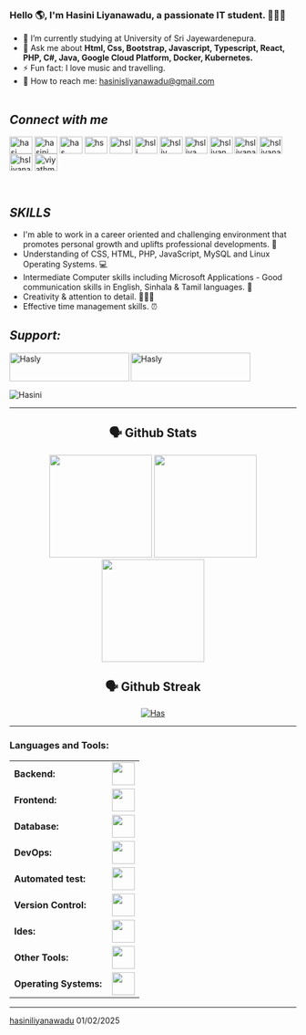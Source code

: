 <link rel="stylesheet" type='text/css' href="https://cdn.jsdelivr.net/gh/devicons/devicon@latest/devicon.min.css" />

### Hello 🌎, I'm Hasini Liyanawadu, a passionate IT student. 👩‍🎓✨

  - 🌱 I’m currently studying at University of Sri Jayewardenepura.
  - 💬 Ask me about **Html, Css, Bootstrap, Javascript, Typescript, React,  PHP,  C#, Java, Google Cloud Platform, Docker, Kubernetes.**
  - ⚡ Fun fact: I love music and travelling.
  - 📩 How to reach me: hasinisliyanawadu@gmail.com
<br></br>


## ***Connect with me***
<p align="left">
<a href="https://www.linkedin.com/in/hasini-liyanawadu-523a26236" target="blank"><img align="center" src="https://raw.githubusercontent.com/rahuldkjain/github-profile-readme-generator/master/src/images/icons/Social/linked-in-alt.svg" alt="hasi" height="30" width="40" /></a>
<a href="https://discordapp.com/users/hasini_20997" target="blank"><img align="center" src="https://raw.githubusercontent.com/rahuldkjain/github-profile-readme-generator/master/src/images/icons/Social/discord.svg" alt="hasini liyanawadu" height="30" width="40" /></a>
<a href="https://www.geeksforgeeks.org/user/hasinisli7psd/" target="blank"><img align="center" src="https://raw.githubusercontent.com/rahuldkjain/github-profile-readme-generator/master/src/images/icons/Social/geeks-for-geeks.svg" alt="has" height="30" width="40" /></a>
<a href="https://github.com/hasiniliyanawadu" target="blank"><img align="center" src="https://raw.githubusercontent.com/rahuldkjain/github-profile-readme-generator/master/src/images/icons/Social/github.svg" alt="hs" height="30" width="40" /></a>
<a href="https://www.kaggle.com/hasiniliyanawadu" target="blank"><img align="center" src="https://raw.githubusercontent.com/rahuldkjain/github-profile-readme-generator/master/src/images/icons/Social/kaggle.svg" alt="hsl" height="30" width="40" /></a>
<a href="https://leetcode.com/u/NVFmpL1NRq/" target="blank"><img align="center" src="https://raw.githubusercontent.com/rahuldkjain/github-profile-readme-generator/master/src/images/icons/Social/leet-code.svg" alt="hsli" height="30" width="40" /></a>
<a href="https://medium.com/@hasinisliyanawadu" target="blank"><img align="center" src="https://raw.githubusercontent.com/rahuldkjain/github-profile-readme-generator/master/src/images/icons/Social/medium.svg" alt="hsliy" height="30" width="40" /></a>
<a href="https://www.pinterest.com/hasinisliyanawadu/" target="blank"><img align="center" src="https://raw.githubusercontent.com/rahuldkjain/github-profile-readme-generator/master/src/images/icons/Social/pinterest.svg" alt="hsliya" height="30" width="40" /></a>
<a href="https://www.reddit.com/user/AwayReplacement6046/" target="blank"><img align="center" src="https://raw.githubusercontent.com/rahuldkjain/github-profile-readme-generator/master/src/images/icons/Social/reddit.svg" alt="hsliyan" height="30" width="40" /></a>
<a href="https://www.snapchat.com/add/hasiii_02?share_id=8MSmsva2wl4&locale=en-US" target="blank"><img align="center" src="https://raw.githubusercontent.com/rahuldkjain/github-profile-readme-generator/master/src/images/icons/Social/snapchat.svg" alt="hsliyana" height="30" width="40" /></a>
<a href="https://stackoverflow.com/users/29498567/hasini-liyanawadu" target="blank"><img align="center" src="https://raw.githubusercontent.com/rahuldkjain/github-profile-readme-generator/master/src/images/icons/Social/stack-overflow.svg" alt="hsliyanaw" height="30" width="40" /></a>
<a href="https://x.com/h_liyanawadu" target="blank"><img align="center" src="https://raw.githubusercontent.com/rahuldkjain/github-profile-readme-generator/master/src/images/icons/Social/twitter.svg" alt="hsliyanawa" height="30" width="40" /></a>
<a href="https://www.hackerrank.com/profile/hasinisliyanawa1" target="blank"><img align="center" src="https://raw.githubusercontent.com/rahuldkjain/github-profile-readme-generator/master/src/images/icons/Social/hackerrank.svg" alt="viyathma arukgoda" height="30" width="40" /></a>
</p><br>

 ## ***SKILLS***
 
- I'm able to work in a career oriented and challenging environment that promotes personal growth and uplifts professional developments. 🚀
- Understanding of CSS, HTML, PHP, JavaScript, MySQL and Linux Operating Systems. 💻
- Intermediate Computer skills including Microsoft Applications - Good communication skills in English, Sinhala & Tamil languages. 🛬
- Creativity & attention to detail. 👩🏻‍💻
- Effective time management skills. ⏰

## ***Support:***
<p><a href="https://www.buymeacoffee.com/Hasini_Liyanawadu"> <img align="left" src="https://cdn.buymeacoffee.com/buttons/v2/default-yellow.png" height="50" width="210" alt="Hasly" /></a></p>

<p><a href="https://ko-fi.com/hasiniliyanawadu"> <img align="left" src="https://www.ko-fi.com/img/githubbutton_sm.svg" height="50" width="210" alt="Hasly" /></a></p><br>
<br>

<!-- Connect with me:
<p align="left">
<a href="https://twitter.com/RenatoResabala" target="blank"><i align="center" class="devicon-twitter-original" alt="Hasini_Liyanawadu" height="40" width="60" ></i>
</a>
<a href="https://www.linkedin.com/in/hasini-liyanawadu-523a26236/" target="blank"><i align="center" class="devicon-linkedin-plain colored" alt="Hasini_Liyanawadu" height="40" width="60" ></i>
</a>
</p> -->

<br>
<p align="left"> <img src="https://komarev.com/ghpvc/?username=hasiniliyanawadu&label=Profile%20views&color=0e75b6&style=flat" alt="Hasini" /> </p>


------
<h2 align="center"><b>🗣️ Github Stats</b></h2>

<div align="center">
  <img height="180em" src="https://github-profile-summary-cards.vercel.app/api/cards/profile-details?username=hasiniliyanawadu&theme=dark" />
  <img height="180em" src="https://github-profile-summary-cards.vercel.app/api/cards/most-commit-language?username=hasiniliyanawadu&theme=dark" />
  <img height="180em" src="https://github-readme-stats.vercel.app/api?username=hasiniliyanawadu&theme=dark&border_color=303030&border_radius=4" />
</div>
</div>

<h2 align="center"><b>🗣️ Github Streak</b></h2>

<p align="center">
  <a href="https://github.com/hasiniliyanawadu">
    <img src="https://github-readme-streak-stats.herokuapp.com/?user=hasiniliyanawadu&&theme=tokyonight" alt="Has" />
  </a>
</p>

------
<h3 align="left">Languages and Tools:</h3>
<table>
    <tr>
        <td style="font-weight: bold; padding-right: 10px; vertical-align: center; border: none;">Backend:</td>
        <td><img height="40" src="https://skillicons.dev/icons?i=php,java,cs,net,python,laravel,spring,maven,hibernate,nodejs,fastapi,flask,express,nginx,vite"/></td>
    </tr>
    <tr>
        <td style="font-weight: bold; padding-right: 10px; vertical-align: center;">Frontend:</td>
        <td><img height="40" src="https://skillicons.dev/icons?i=vue,vuetify,react,mui,bootstrap,html,css,sass,js,ts,figma"/></td>
    </tr>
    <tr>
        <td style="font-weight: bold; padding-right: 10px; vertical-align: center; border: none;">Database:</td>
        <td><img height="40" src="https://skillicons.dev/icons?i=mysql,postgresql,mongodb,elasticsearch"/></td>
    </tr>
    <tr>
        <td style="font-weight: bold; padding-right: 10px; vertical-align: center; border: none;">DevOps:</td>
        <td><img height="40" src="https://skillicons.dev/icons?i=docker,kubernetes,gcp,terraform,jenkins,githubactions,gitlarun"/></td>
    </tr>
    <tr>
        <td style="font-weight: bold; padding-right: 10px; vertical-align: center; border: none;">Automated test:</td>
        <td><img height="40" src="https://skillicons.dev/icons?i=selenium,jest,pytest,phpunit"/></td>
    </tr>
    <tr>
        <td style="font-weight: bold; padding-right: 10px; vertical-align: center; border: none;">Version Control:</td>
        <td><img height="40" src="https://skillicons.dev/icons?i=git,github,gitlab,bitbucket"/></td>
    </tr>
    <tr>
        <td style="font-weight: bold; padding-right: 10px; vertical-align: center; border: none;">Ides:</td>
        <td><img height="40" src="https://skillicons.dev/icons?i=vscode,phpstorm,eclipse,visualstudio,webstorm,sublime"/></td>
    </tr>
    <tr>
        <td style="font-weight: bold; padding-right: 10px; vertical-align: center; border: none;">Other Tools:</td>
        <td><img height="40" src="https://skillicons.dev/icons?i=rabbitmq,grafana,bash"/></td>
    </tr>
    <tr>
        <td style="font-weight: bold; padding-right: 10px; vertical-align: center; border: none;">Operating Systems:</td>
        <td><img height="40" src="https://skillicons.dev/icons?i=windows,ubuntu,debian,alpine"/></td>
    </tr>
</table>

------
[hasiniliyanawadu](https://github.com/hasiniliyanawadu)
01/02/2025
